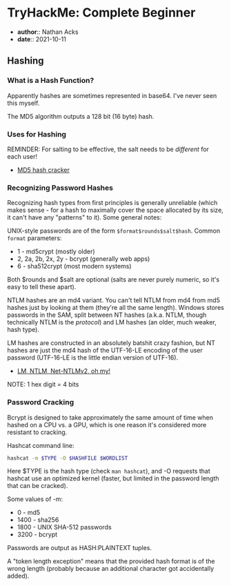 # TryHackMe: Complete Beginner

* **author**:: Nathan Acks
* **date**:: 2021-10-11

## Hashing

### What is a Hash Function?

Apparently hashes are sometimes represented in base64. I've never seen this myself.

The MD5 algorithm outputs a 128 bit (16 byte) hash.

### Uses for Hashing

REMINDER: For salting to be effective, the salt needs to be *different* for each user!

* [MD5 hash cracker](https://www.cellphonetrackers.org/tool/md5-coder.php)

### Recognizing Password Hashes

Recognizing hash types from first principles is generally unreliable (which makes sense - for a hash to maximally cover the space allocated by its size, it can't have any "patterns" to it). Some general notes:

UNIX-style passwords are of the form `$format$rounds$salt$hash`. Common `format` parameters:

* 1 - md5crypt (mostly older)
* 2, 2a, 2b, 2x, 2y - bcrypt (generally web apps)
* 6 - sha512crypt (most modern systems)

Both $rounds and $salt are optional (salts are never purely numeric, so it's easy to tell these apart).

NTLM hashes are an md4 variant. You can't tell NTLM from md4 from md5 hashes just by looking at them (they're all the same length). Windows stores passwords in the SAM, split between NT hashes (a.k.a. NTLM, though technically NTLM is the *protocol*) and LM hashes (an older, much weaker, hash type).

LM hashes are constructed in an absolutely batshit crazy fashion, but NT hashes are just the md4 hash of the UTF-16-LE encoding of the user password (UTF-16-LE is the little endian version of UTF-16).

* [LM, NTLM, Net-NTLMv2, oh my!](https://medium.com/@petergombos/lm-ntlm-net-ntlmv2-oh-my-a9b235c58ed4)

NOTE: 1 hex digit = 4 bits

### Password Cracking

Bcrypt is designed to take approximately the same amount of time when hashed on a CPU vs. a GPU, which is one reason it's considered more resistant to cracking.

Hashcat command line:

```bash
hashcat -m $TYPE -O $HASHFILE $WORDLIST
```

Here $TYPE is the hash type (check `man hashcat`), and -O requests that hashcat use an optimized kernel (faster, but limited in the password length that can be cracked).

Some values of -m:

* 0 - md5
* 1400 - sha256
* 1800 - UNIX SHA-512 passwords
* 3200 - bcrypt

Passwords are output as HASH:PLAINTEXT tuples.

A "token length exception" means that the provided hash format is of the wrong length (probably because an additional character got accidentally added).
